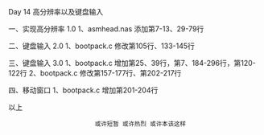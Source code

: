 Day 14	高分辨率以及键盘输入 

一、实现高分辨率 1.0
	1、asmhead.nas				添加第7-13、29-79行

二、键盘输入 2.0
	1、bootpack.c				修改第105行、133-145行

三、键盘输入 3.0
	1、bootpack.c				增加第25、39行，第7、184-296行，第120-122行
	2、bootpack.c				修改第157-177行、第202-217行

四、移动窗口
	1、bootpack.c				增加第201-204行


以上

							或许短暂 或许热烈 或许本该这样
